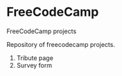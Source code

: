 # FreeCodeCamp
FreeCodeCamp projects

Repository of freecodecamp projects.
1. Tribute page
2. Survey form

